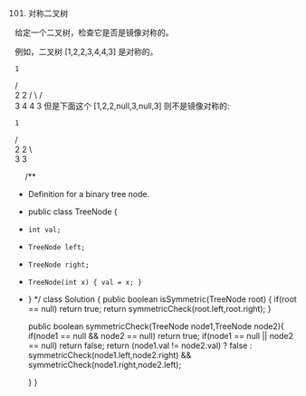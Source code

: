 101. 对称二叉树

给定一个二叉树，检查它是否是镜像对称的。

例如，二叉树 [1,2,2,3,4,4,3] 是对称的。

    1
   / \
  2   2
 / \ / \
3  4 4  3
但是下面这个 [1,2,2,null,3,null,3] 则不是镜像对称的:

    1
   / \
  2   2
   \   \
   3    3
   
   &emsp;
  /**
 * Definition for a binary tree node.
 * public class TreeNode {
 *     int val;
 *     TreeNode left;
 *     TreeNode right;
 *     TreeNode(int x) { val = x; }
 * }
 */
class Solution {
    public boolean isSymmetric(TreeNode root) {
        if(root == null) return true;
        return symmetricCheck(root.left,root.right);
    }
    
    public boolean symmetricCheck(TreeNode node1,TreeNode node2){
        if(node1 == null && node2 == null) return true;
        if(node1 == null || node2 == null) return false;
        return (node1.val != node2.val) ? false : symmetricCheck(node1.left,node2.right) &&  symmetricCheck(node1.right,node2.left);
   
    }
}
&emsp;
